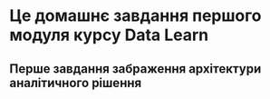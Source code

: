 # Це домашнє завдання першого модуля курсу Data Learn

## Перше завдання забраження архітектури аналітичного рішення